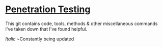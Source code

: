 # [Penetration Testing](https://h1dz.github.io/Pen-Testing/)


This git contains code, tools, methods & other miscellaneous commands I've taken down that I've found helpful.

_Italic_ ~Constantly being updated
